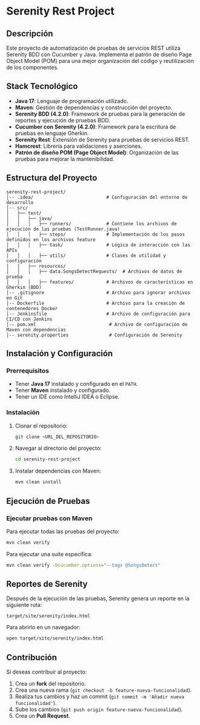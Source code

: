 # Serenity Rest Project

## Descripción
Este proyecto de automatización de pruebas de servicios REST utiliza Serenity BDD con Cucumber y Java. Implementa el patrón de diseño Page Object Model (POM) para una mejor organización del código y reutilización de los componentes.

## Stack Tecnológico
- **Java 17**: Lenguaje de programación utilizado.
- **Maven**: Gestión de dependencias y construcción del proyecto.
- **Serenity BDD (4.2.0)**: Framework de pruebas para la generación de reportes y ejecución de pruebas BDD.
- **Cucumber con Serenity (4.2.0)**: Framework para la escritura de pruebas en lenguaje Gherkin.
- **Serenity Rest**: Extensión de Serenity para pruebas de servicios REST.
- **Hamcrest**: Librería para validaciones y aserciones.
- **Patrón de diseño POM (Page Object Model)**: Organización de las pruebas para mejorar la mantenibilidad.

## Estructura del Proyecto
```
serenity-rest-project/
│-- .idea/                           # Configuración del entorno de desarrollo
│-- src/
│   ├── test/
│   │   ├── java/
│   │   │   ├── runners/             # Contiene los archivos de ejecución de las pruebas (TestRunner.java)
│   │   │   ├── steps/               # Implementación de los pasos definidos en los archivos feature
│   │   │   ├── task/                # Lógica de interacción con las APIs
│   │   │   ├── utils/               # Clases de utilidad y configuración
│   │   ├── resources/
│   │   │   ├── data.SongsDetectRequests/  # Archivos de datos de prueba
│   │   │   ├── features/            # Archivos de características en Gherkin (BDD)
│-- .gitignore                       # Archivo para ignorar archivos en Git
│-- Dockerfile                       # Archivo para la creación de contenedores Docker
│-- Jenkinsfile                      # Archivo de configuración para CI/CD con Jenkins
│-- pom.xml                           # Archivo de configuración de Maven con dependencias
│-- serenity.properties               # Configuración de Serenity
```

## Instalación y Configuración
### Prerrequisitos
- Tener **Java 17** instalado y configurado en el `PATH`.
- Tener **Maven** instalado y configurado.
- Tener un IDE como IntelliJ IDEA o Eclipse.

### Instalación
1. Clonar el repositorio:
   ```sh
   git clone <URL_DEL_REPOSITORIO>
   ```
2. Navegar al directorio del proyecto:
   ```sh
   cd serenity-rest-project
   ```
3. Instalar dependencias con Maven:
   ```sh
   mvn clean install
   ```

## Ejecución de Pruebas
### Ejecutar pruebas con Maven
Para ejecutar todas las pruebas del proyecto:
```sh
mvn clean verify
```

Para ejecutar una suite específica:
```sh
mvn clean verify -Dcucumber.options="--tags @SongsDetect"
```

## Reportes de Serenity
Después de la ejecución de las pruebas, Serenity genera un reporte en la siguiente ruta:
```
target/site/serenity/index.html
```
Para abrirlo en un navegador:
```sh
open target/site/serenity/index.html
```

## Contribución
Si deseas contribuir al proyecto:
1. Crea un **fork** del repositorio.
2. Crea una nueva rama (`git checkout -b feature-nueva-funcionalidad`).
3. Realiza tus cambios y haz un commit (`git commit -m 'Añadir nueva funcionalidad'`).
4. Sube los cambios (`git push origin feature-nueva-funcionalidad`).
5. Crea un **Pull Request**.
